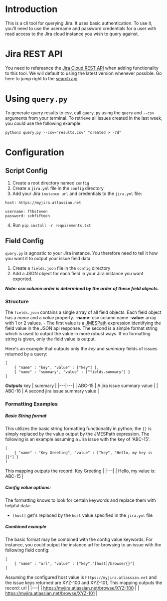 # Introduction
This is a cli tool for querying Jira. It uses basic authentication. To use it, you'll need to use the username and password credentials for a user with read access to the Jira cloud instance you wish to query against.

# Jira REST API
You need to refereance the [Jira Cloud REST API](https://developer.atlassian.com/cloud/jira/platform/rest/) when adding functionality to this tool. We will default to using the latest version whenever possible. Go here to jump right to the [search api](https://developer.atlassian.com/cloud/jira/platform/rest/#api-api-2-search-get).

# Using ```query.py```
To generate query results to csv, call ```query.py``` using the ```query``` and ```--csv``` arguments from your terminal. To retrieve all issues created in the last week, you could use the following example:

```python3 query.py --csv="results.csv" "created > -7d"```

# Configuration

## Script Config
1) Create a root directory named ```config```
2) Create a ```jira.yml``` file in the ```config``` directory
3) Add your Jira ```instance url``` and credentials to the ```jira.yml``` file:
```
host: https://myjira.atlassian.net

username: fthsteven
password: schfifteen
```
4) Run ```pip install -r requirements.txt```

## Field Config
```query.py``` is agnostic to your Jira instance. You therefore need to tell it how you want it to output your issue field data
1) Create a ```fields.json``` file in the ```config``` directory
2) Add a JSON object for each field in your Jira instance you want exported. 

***Note: csv column order is determined by the order of these field objects.***
### Structure
The ```fields.json``` contains a single array of all field objects. Each field object has a *name* and a *value* property.
-**name:** csv column name 
-**value:** array with 1 or 2 values. - The first value is a [JMESPath](http://jmespath.org/) expression identifying the field value in the JSON api response. The second is a simple format string which is used to output the value in more robust ways. If no formatting string is given, only the field value is output. 

Here's an example that outputs only the *key* and *summary* fields of issues returned by a query:

```
[
    { "name" : "key", "value" : ["key"] },
    { "name" : "summary", "value" : ["fields.summary"] }
]
```
***Outputs***
key | summary |
|---|---|
| ABC-15 | A jira issue summary value |
| ABC-16 | A second jira issue summary value |

### Formatting Examples

##### *Basic String format*
This utilizes the basic string formatting functionality in python; the ```{}``` is simply replaced by the value output by the JMESPath expression. The following is an example assuming a Jira issue with the key of 'ABC-15':
```
[
    { "name" : "Key Greeting", "value" : ["key", "Hello, my key is {}"] }
]
```
This mapping outputs the record: 
Key Greeting |
|---|
| Hello, my value is: ABC-15 |

##### *Config value options:*
The formatting knows to look for certain keywords and replace them with helpful data:
- ```[host]``` get's replaced by the ```host``` value specified in the ```jira.yml``` file

##### *Combined example*
The basic format may be combined with the config value keywords. For instance, you could output the instance url for browsing to an issue with the following field config:
```
[
    { "name" : "url", "value" : ["key","[host]/browse/{}"]
]
```
Assuming the configured host value is ```https://myjira.atlassian.net``` and the issue keys returned are XYZ-100 and XYZ-101, This mapping outputs the record: 
url |
|---|
| https://myjira.atlassian.net/browse/XYZ-100 |
| https://myjira.atlassian.net/browse/XYZ-101 |